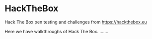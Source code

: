# HackTheBox
Hack The Box pen testing and challenges from https://hackthebox.eu

Here we have walkthroughs of Hack The Box. .......